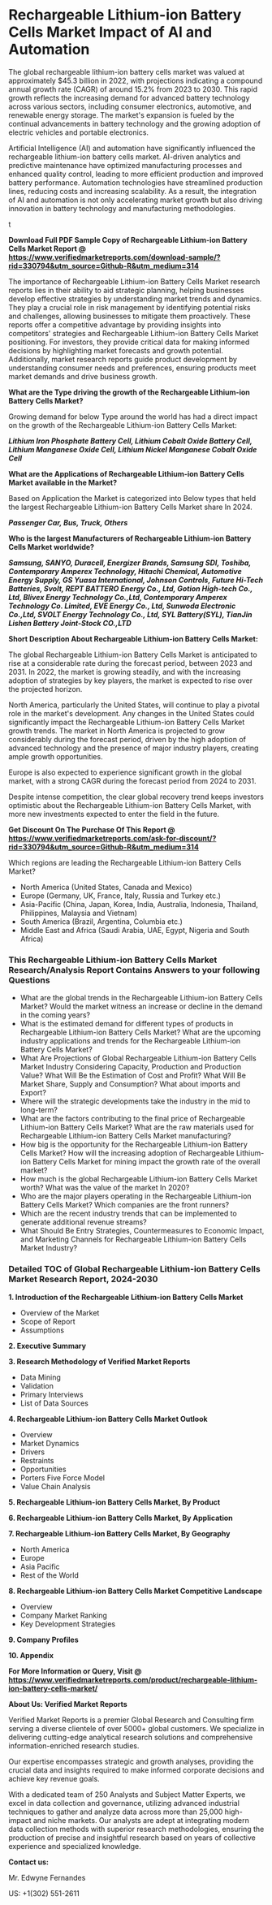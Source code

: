 <meta name="title" content="Global Rechargeable Lithium-ion Battery Cells Market Impact of AI and Automation"><meta name="description" content="The global rechargeable lithium-ion battery cells market was valued at approximately $45.3 billion in 2022, with projections indicating a compound annual growth rate ("><meta name="title" content="Rechargeable Lithium-ion Battery Cells Market Size, Share, Scope, Trends, Growth, Opportunities, Analysis, Forecast"><h1>Rechargeable Lithium-ion Battery Cells Market Impact of AI and Automation</h1><p>The global rechargeable lithium-ion battery cells market was valued at approximately $45.3 billion in 2022, with projections indicating a compound annual growth rate (CAGR) of around 15.2% from 2023 to 2030. This rapid growth reflects the increasing demand for advanced battery technology across various sectors, including consumer electronics, automotive, and renewable energy storage. The market's expansion is fueled by the continual advancements in battery technology and the growing adoption of electric vehicles and portable electronics.</p><p>Artificial Intelligence (AI) and automation have significantly influenced the rechargeable lithium-ion battery cells market. AI-driven analytics and predictive maintenance have optimized manufacturing processes and enhanced quality control, leading to more efficient production and improved battery performance. Automation technologies have streamlined production lines, reducing costs and increasing scalability. As a result, the integration of AI and automation is not only accelerating market growth but also driving innovation in battery technology and manufacturing methodologies.</p>t</p><p id="" class=""><strong>Download Full PDF Sample Copy of Rechargeable Lithium-ion Battery Cells Market Report @ <a href="https://www.verifiedmarketreports.com/download-sample/?rid=330794&utm_source=Github-R&utm_medium=314" target="_blank">https://www.verifiedmarketreports.com/download-sample/?rid=330794&utm_source=Github-R&utm_medium=314</a></strong></p><p>The importance of&nbsp;Rechargeable Lithium-ion Battery Cells Market research reports lies in their ability to aid strategic planning, helping businesses develop effective strategies by understanding market trends and dynamics. They play a crucial role in risk management by identifying potential risks and challenges, allowing businesses to mitigate them proactively. These reports offer a competitive advantage by providing insights into competitors' strategies and Rechargeable Lithium-ion Battery Cells Market positioning. For investors, they provide critical data for making informed decisions by highlighting market forecasts and growth potential. Additionally, market research reports guide product development by understanding consumer needs and preferences, ensuring products meet market demands and drive business growth.</p><p><strong>What are the&nbsp;Type driving the growth of the Rechargeable Lithium-ion Battery Cells Market?</strong></p><p id="" class="">Growing demand for below Type around the world has had a direct impact on the growth of the Rechargeable Lithium-ion Battery Cells Market:</p><em><strong>Lithium Iron Phosphate Battery Cell, Lithium Cobalt Oxide Battery Cell, Lithium Manganese Oxide Cell, Lithium Nickel Manganese Cobalt Oxide Cell</strong></em></p><strong>What are the&nbsp;Applications&nbsp;of Rechargeable Lithium-ion Battery Cells Market available in the Market?</strong></p><p id="" class="">Based on Application the Market is categorized into Below types that held the largest Rechargeable Lithium-ion Battery Cells Market share In 2024.</p><em><strong>Passenger Car, Bus, Truck, Others</strong></em></p><strong>Who is the largest Manufacturers of Rechargeable Lithium-ion Battery Cells Market worldwide?</strong></p><p><em><strong>Samsung, SANYO, Duracell, Energizer Brands, Samsung SDI, Toshiba, Contemporary Amperex Technology, Hitachi Chemical, Automotive Energy Supply, GS Yuasa International, Johnson Controls, Future Hi-Tech Batteries, Svolt, REPT BATTERO Energy Co., Ltd, Gotion High-tech Co., Ltd, Blivex Energy Technology Co.,Ltd, Contemporary Amperex Technology Co. Limited, EVE Energy Co., Ltd, Sunwoda Electronic Co.,Ltd, SVOLT Energy Technology Co., Ltd, SYL Battery(SYL), TianJin Lishen Battery Joint-Stock CO.,LTD</strong></em></p><p id="" class=""><strong>Short Description About Rechargeable Lithium-ion Battery Cells Market:</strong></p><p>The global Rechargeable Lithium-ion Battery Cells Market is anticipated to rise at a considerable rate during the forecast period, between 2023 and 2031. In 2022, the market is growing steadily, and with the increasing adoption of strategies by key players, the market is expected to rise over the projected horizon.</p><p>North America, particularly the United States, will continue to play a pivotal role in the market's development. Any changes in the United States could significantly impact the Rechargeable Lithium-ion Battery Cells Market growth trends. The market in North America is projected to grow considerably during the forecast period, driven by the high adoption of advanced technology and the presence of major industry players, creating ample growth opportunities.</p><p>Europe is also expected to experience significant growth in the global market, with a strong CAGR during the forecast period from 2024 to 2031.</p><p>Despite intense competition, the clear global recovery trend keeps investors optimistic about the Rechargeable Lithium-ion Battery Cells Market, with more new investments expected to enter the field in the future.</p><p id="" class=""><strong>Get Discount On The Purchase Of This Report @ <a href="https://www.verifiedmarketreports.com/ask-for-discount/?rid=330794&utm_source=Github-R&utm_medium=314" target="_blank">https://www.verifiedmarketreports.com/ask-for-discount/?rid=330794&utm_source=Github-R&utm_medium=314</a></strong></p>Which regions are leading the Rechargeable Lithium-ion Battery Cells Market?</p><ul><li>North America (United States, Canada and Mexico)</li><li>Europe (Germany, UK, France, Italy, Russia and Turkey etc.)</li><li>Asia-Pacific (China, Japan, Korea, India, Australia, Indonesia, Thailand, Philippines, Malaysia and Vietnam)</li><li>South America (Brazil, Argentina, Columbia etc.)</li><li>Middle East and Africa (Saudi Arabia, UAE, Egypt, Nigeria and South Africa)</li></ul><h3 id="" class="">This Rechargeable Lithium-ion Battery Cells Market Research/Analysis Report Contains Answers to your following Questions</h3><ul><li>What are the global trends in the Rechargeable Lithium-ion Battery Cells Market? Would the market witness an increase or decline in the demand in the coming years?</li><li>What is the estimated demand for different types of products in Rechargeable Lithium-ion Battery Cells Market? What are the upcoming industry applications and trends for the Rechargeable Lithium-ion Battery Cells Market?</li><li>What Are Projections of Global Rechargeable Lithium-ion Battery Cells Market Industry Considering Capacity, Production and Production Value? What Will Be the Estimation of Cost and Profit? What Will Be Market Share, Supply and Consumption? What about imports and Export?</li><li>Where will the strategic developments take the industry in the mid to long-term?</li><li>What are the factors contributing to the final price of Rechargeable Lithium-ion Battery Cells Market? What are the raw materials used for Rechargeable Lithium-ion Battery Cells Market manufacturing?</li><li>How big is the opportunity for the Rechargeable Lithium-ion Battery Cells Market? How will the increasing adoption of Rechargeable Lithium-ion Battery Cells Market for mining impact the growth rate of the overall market?</li><li>How much is the global Rechargeable Lithium-ion Battery Cells Market worth? What was the value of the market In 2020?</li><li>Who are the major players operating in the Rechargeable Lithium-ion Battery Cells Market? Which companies are the front runners?</li><li>Which are the recent industry trends that can be implemented to generate additional revenue streams?</li><li>What Should Be Entry Strategies, Countermeasures to Economic Impact, and Marketing Channels for Rechargeable Lithium-ion Battery Cells Market Industry?</li></ul><h3 id="" class="">Detailed TOC of Global Rechargeable Lithium-ion Battery Cells Market Research Report, 2024-2030</h3><p id="" class=""><strong>1. Introduction of the Rechargeable Lithium-ion Battery Cells Market</strong></p><ul><li>Overview of the Market</li><li>Scope of Report</li><li>Assumptions</li></ul><p id="" class=""><strong>2. Executive Summary</strong></p><p id="" class=""><strong>3. Research Methodology of Verified Market Reports</strong></p><ul><li>Data Mining</li><li>Validation</li><li>Primary Interviews</li><li>List of Data Sources</li></ul><p id="" class=""><strong>4. Rechargeable Lithium-ion Battery Cells Market Outlook</strong></p><ul><li>Overview</li><li>Market Dynamics</li><li>Drivers</li><li>Restraints</li><li>Opportunities</li><li>Porters Five Force Model</li><li>Value Chain Analysis</li></ul><p id="" class=""><strong>5. Rechargeable Lithium-ion Battery Cells Market, By Product</strong></p><p id="" class=""><strong>6. Rechargeable Lithium-ion Battery Cells Market, By Application</strong></p><p id="" class=""><strong>7. Rechargeable Lithium-ion Battery Cells Market, By Geography</strong></p><ul><li>North America</li><li>Europe</li><li>Asia Pacific</li><li>Rest of the World</li></ul><p id="" class=""><strong>8. Rechargeable Lithium-ion Battery Cells Market Competitive Landscape</strong></p><ul><li>Overview</li><li>Company Market Ranking</li><li>Key Development Strategies</li></ul><p id="" class=""><strong>9. Company Profiles</strong></p><p id="" class=""><strong>10. Appendix</strong></p><p id="" class=""><strong>For More Information or Query, Visit @ <a href="https://www.verifiedmarketreports.com/product/rechargeable-lithium-ion-battery-cells-market/" target="_blank">https://www.verifiedmarketreports.com/product/rechargeable-lithium-ion-battery-cells-market/</a></strong></p><p id="" class=""><strong>About Us: Verified Market Reports</strong></p><p id="" class="">Verified Market Reports is a premier Global Research and Consulting firm serving a diverse clientele of over 5000+ global customers. We specialize in delivering cutting-edge analytical research solutions and comprehensive information-enriched research studies.</p><p id="" class="">Our expertise encompasses strategic and growth analyses, providing the crucial data and insights required to make informed corporate decisions and achieve key revenue goals.</p><p id="" class="">With a dedicated team of 250 Analysts and Subject Matter Experts, we excel in data collection and governance, utilizing advanced industrial techniques to gather and analyze data across more than 25,000 high-impact and niche markets. Our analysts are adept at integrating modern data collection methods with superior research methodologies, ensuring the production of precise and insightful research based on years of collective experience and specialized knowledge.</p><p id="" class=""><strong>Contact us:</strong></p><p id="" class="">Mr. Edwyne Fernandes</p><p id="" class="">US: +1(302) 551-2611</p>